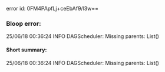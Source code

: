 error id: 0FM4PApfLj+ceEbAf9/l3w==
### Bloop error:

25/06/18 00:36:24 INFO DAGScheduler: Missing parents: List()
#### Short summary: 

25/06/18 00:36:24 INFO DAGScheduler: Missing parents: List()